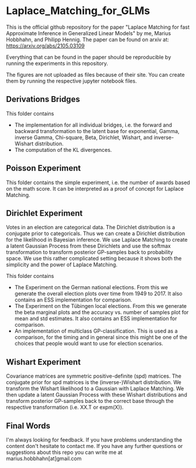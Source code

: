 # Laplace_Matching_for_GLMs

This is the official github repository for the paper "Laplace Matching for fast Approximate Inference in Generalized Linear Models" by me, Marius Hobbhahn, and Philipp Hennig. The paper can be found on arxiv at: https://arxiv.org/abs/2105.03109

Everything that can be found in the paper should be reproducible by running the experiments in this repository. 

The figures are not uploaded as files because of their site. You can create them by running the respective jupyter notebook files.

## Derivations Bridges

This folder contains
- The implementation for all individual bridges, i.e. the forward and backward transformation to the latent base for exponential, Gamma, inverse Gamma, Chi-square, Beta, Dirichlet, Wishart, and inverse-Wishart distribution. 
- The computation of the KL divergences.

## Poisson Experiment

This folder contains the simple experiment, i.e. the number of awards based on the math score. It can be interpreted as a proof of concept for Laplace Matching. 

## Dirichlet Experiment

Votes in an election are categorical data. The Dirichlet distribution is a conjugate prior to categoricals. Thus we can create a Dirichlet distribution for the likelihood in Bayesian inference. We use Laplace Matching to create a latent Gaussian Process from these Dirichlets and use the softmax transformation to transform posterior GP-samples back to probability space. We use this rather complicated setting because it shows both the simplicity and the power of Laplace Matching.

This folder contains
- The Experiment on the German national elections. From this we generate the overall election plots over time from 1949 to 2017. It also contains an ESS implementation for comparison.
- The Experiment on the Tübingen local elections. From this we generate the beta marginal plots and the accuracy vs. number of samples plot for mean and std estimates. It also contains an ESS implementation for comparison.
- An implementation of multiclass GP-classification. This is used as a comparison, for the timing and in general since this might be one of the choices that people would want to use for election scenarios. 

## Wishart Experiment

Covariance matrices are symmetric positive-definite (spd) matrices. The conjugate prior for spd matrices is the (inverse-)Wishart distribution. We transform the Wishart likelihood to a Gaussian with Laplace Matching. We then update a latent Gaussian Process with these Wishart distributions and transform posterior GP-samples back to the correct base through the respective transformation (i.e. XX.T or expm(X)). 

## Final Words

I'm always looking for feedback. If you have problems understanding the content don't hesitate to contact me. 
If you have any further questions or suggestions about this repo you can write me at marius.hobbhahn[at]gmail.com
